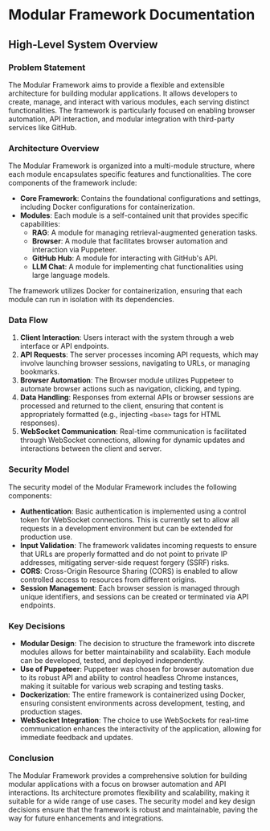 # Modular Framework Documentation

## High-Level System Overview

### Problem Statement
The Modular Framework aims to provide a flexible and extensible architecture for building modular applications. It allows developers to create, manage, and interact with various modules, each serving distinct functionalities. The framework is particularly focused on enabling browser automation, API interaction, and modular integration with third-party services like GitHub.

### Architecture Overview
The Modular Framework is organized into a multi-module structure, where each module encapsulates specific features and functionalities. The core components of the framework include:

- **Core Framework**: Contains the foundational configurations and settings, including Docker configurations for containerization.
- **Modules**: Each module is a self-contained unit that provides specific capabilities:
  - **RAG**: A module for managing retrieval-augmented generation tasks.
  - **Browser**: A module that facilitates browser automation and interaction via Puppeteer.
  - **GitHub Hub**: A module for interacting with GitHub's API.
  - **LLM Chat**: A module for implementing chat functionalities using large language models.

The framework utilizes Docker for containerization, ensuring that each module can run in isolation with its dependencies.

### Data Flow
1. **Client Interaction**: Users interact with the system through a web interface or API endpoints.
2. **API Requests**: The server processes incoming API requests, which may involve launching browser sessions, navigating to URLs, or managing bookmarks.
3. **Browser Automation**: The Browser module utilizes Puppeteer to automate browser actions such as navigation, clicking, and typing.
4. **Data Handling**: Responses from external APIs or browser sessions are processed and returned to the client, ensuring that content is appropriately formatted (e.g., injecting `<base>` tags for HTML responses).
5. **WebSocket Communication**: Real-time communication is facilitated through WebSocket connections, allowing for dynamic updates and interactions between the client and server.

### Security Model
The security model of the Modular Framework includes the following components:

- **Authentication**: Basic authentication is implemented using a control token for WebSocket connections. This is currently set to allow all requests in a development environment but can be extended for production use.
- **Input Validation**: The framework validates incoming requests to ensure that URLs are properly formatted and do not point to private IP addresses, mitigating server-side request forgery (SSRF) risks.
- **CORS**: Cross-Origin Resource Sharing (CORS) is enabled to allow controlled access to resources from different origins.
- **Session Management**: Each browser session is managed through unique identifiers, and sessions can be created or terminated via API endpoints.

### Key Decisions
- **Modular Design**: The decision to structure the framework into discrete modules allows for better maintainability and scalability. Each module can be developed, tested, and deployed independently.
- **Use of Puppeteer**: Puppeteer was chosen for browser automation due to its robust API and ability to control headless Chrome instances, making it suitable for various web scraping and testing tasks.
- **Dockerization**: The entire framework is containerized using Docker, ensuring consistent environments across development, testing, and production stages.
- **WebSocket Integration**: The choice to use WebSockets for real-time communication enhances the interactivity of the application, allowing for immediate feedback and updates.

### Conclusion
The Modular Framework provides a comprehensive solution for building modular applications with a focus on browser automation and API interactions. Its architecture promotes flexibility and scalability, making it suitable for a wide range of use cases. The security model and key design decisions ensure that the framework is robust and maintainable, paving the way for future enhancements and integrations.